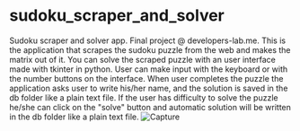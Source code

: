 # sudoku_scraper_and_solver

Sudoku scraper and solver app. Final project @ developers-lab.me. This is the application that scrapes the sudoku puzzle from the web and makes the matrix out of it. You can solve the scraped puzzle with an user interface made with tkinter in python. User can make input with the keyboard or with the number buttons on the interface. When user completes the puzzle the application asks user to write his/her name, and the solution is saved in the db folder like a plain text file. If the user has difficulty to solve the puzzle he/she can click on the "solve" button and automatic solution will be written in the db folder like a plain text file.
![Capture](https://user-images.githubusercontent.com/100625564/171254551-78a56dfb-15c7-47f2-8d56-092e99ed26fe.PNG)
